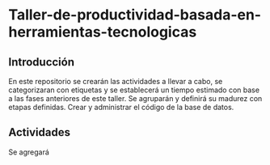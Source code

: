 # Taller-de-productividad-basada-en-herramientas-tecnologicas
## Introducción
En este repositorio se crearán las actividades a llevar a cabo, se categorizaran con etiquetas y se establecerá un tiempo estimado con base a las fases anteriores de este taller. Se agruparán y definirá su madurez con etapas definidas. Crear y administrar el código de la base de datos. 

## Actividades
Se agregará
